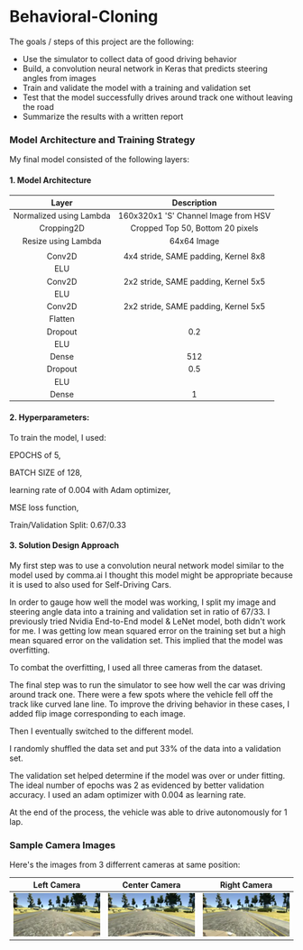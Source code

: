 [//]: # (Image References)

[center]: ./images/center.jpg "Center Camera"
[left]: ./images/left.jpg "Left Camera"
[right]: ./images/right.jpg "Right Camera"

# Behavioral-Cloning

The goals / steps of this project are the following:
* Use the simulator to collect data of good driving behavior
* Build, a convolution neural network in Keras that predicts steering angles from images
* Train and validate the model with a training and validation set
* Test that the model successfully drives around track one without leaving the road
* Summarize the results with a written report

### Model Architecture and Training Strategy
My final model consisted of the following layers:

#### 1. Model Architecture
| Layer         		|     Description	        					| 
|:---------------------:|:---------------------------------------------:| 
| Normalized using Lambda         		| 160x320x1 'S' Channel Image from HSV							| 
| Cropping2D      		| Cropped Top 50, Bottom 20 pixels| 
|	Resize using Lambda				|	64x64 Image						|
|			|												|
| Conv2D  	| 4x4 stride, SAME padding, Kernel 8x8 	|
| ELU					|												|
|	Conv2D				|	2x2 stride, SAME padding, Kernel 5x5					|
| ELU	  | 				|
| Conv2D  	| 2x2 stride, SAME padding, Kernel 5x5	|
| Flatten				|												|
|	Dropout				|	0.2								|
| ELU	  | 				|
| Dense     	|	512							|
|	Dropout  | 0.5     			|
|	ELU			    |												|
|	Dense | 1					|

#### 2. Hyperparameters:

To train the model, I used:

EPOCHS of 5,

BATCH SIZE of 128,

learning rate of 0.004 with Adam optimizer,

MSE loss function,

Train/Validation Split: 0.67/0.33

#### 3. Solution Design Approach

My first step was to use a convolution neural network model similar to the model used by comma.ai I thought this model might be appropriate because it is used to also used for Self-Driving Cars.

In order to gauge how well the model was working, I split my image and steering angle data into a training and validation set in ratio of 67/33. I previously tried Nvidia End-to-End model & LeNet model, both didn't work for me. I was getting low mean squared error on the training set but a high mean squared error on the validation set. This implied that the model was overfitting. 

To combat the overfitting, I used all three cameras from the dataset.

The final step was to run the simulator to see how well the car was driving around track one. There were a few spots where the vehicle fell off the track like curved lane line. To improve the driving behavior in these cases, I added flip image corresponding to each image.

Then I eventually switched to the different model.

I randomly shuffled the data set and put 33% of the data into a validation set. 

The validation set helped determine if the model was over or under fitting. The ideal number of epochs was 2 as evidenced by better validation accuracy. I used an adam optimizer with 0.004 as learning rate.

At the end of the process, the vehicle was able to drive autonomously for 1 lap.

### Sample Camera Images

Here's the images from 3 differrent cameras at same position:

  Left Camera              |   Center Camera           | Right Camera 
:-------------------------:|:-------------------------:|:-------------------------:
 ![Left Camera][left]      |  ![Center Camera][center] | ![Right Camera][right]
